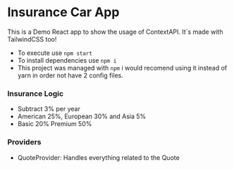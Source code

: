 # Insurance Car App

This is a Demo React app to show the usage of ContextAPI. It´s made with TailwindCSS too!

* To execute use `npm start`
* To install dependencies use `npm i`
* This project was managed with `npm` i would recomend using it instead of yarn in order not have 2 config files.

### Insurance Logic

* Subtract 3% per year
* American 25%, European 30% and Asia 5%
* Basic 20% Premium 50%

### Providers

* QuoteProvider: Handles everything related to the Quote